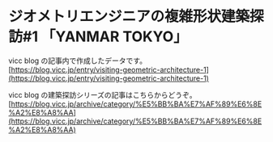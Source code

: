 # ジオメトリエンジニアの複雑形状建築探訪#1 「YANMAR TOKYO」  

vicc blog の記事内で作成したデータです。  
[https://blog.vicc.jp/entry/visiting-geometric-architecture-1](https://blog.vicc.jp/entry/visiting-geometric-architecture-1)  


vicc blog の建築探訪シリーズの記事はこちらからどうぞ。  
[https://blog.vicc.jp/archive/category/%E5%BB%BA%E7%AF%89%E6%8E%A2%E8%A8%AA](https://blog.vicc.jp/archive/category/%E5%BB%BA%E7%AF%89%E6%8E%A2%E8%A8%AA)  
